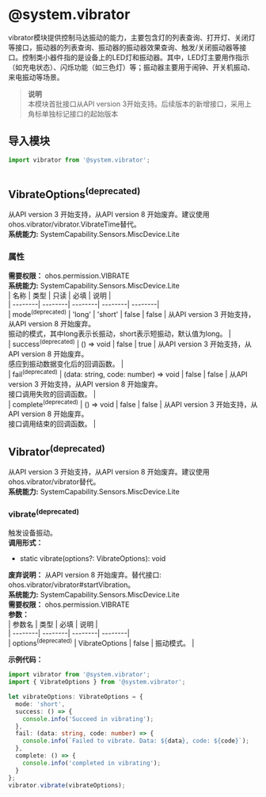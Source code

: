 # @system.vibrator    
vibrator模块提供控制马达振动的能力，主要包含灯的列表查询、打开灯、关闭灯等接口，振动器的列表查询、振动器的振动器效果查询、触发/关闭振动器等接口。控制类小器件指的是设备上的LED灯和振动器。其中，LED灯主要用作指示（如充电状态）、闪烁功能（如三色灯）等；振动器主要用于闹钟、开关机振动、来电振动等场景。  
> **说明**   
>本模块首批接口从API version 3开始支持。后续版本的新增接口，采用上角标单独标记接口的起始版本  
  
## 导入模块  
  
```js    
import vibrator from '@system.vibrator';  
    
```  
    
## VibrateOptions<sup>(deprecated)</sup>    
从API version 3 开始支持，从API version 8 开始废弃。建议使用ohos.vibrator/vibrator.VibrateTime替代。  
 **系统能力:**  SystemCapability.Sensors.MiscDevice.Lite    
### 属性    
 **需要权限：** ohos.permission.VIBRATE    
 **系统能力:**  SystemCapability.Sensors.MiscDevice.Lite    
| 名称 | 类型 | 只读 | 必填 | 说明 |  
| --------| --------| --------| --------| --------|  
| mode<sup>(deprecated)</sup> | 'long' \| 'short' | false | false | 从API version 3 开始支持，从API version 8 开始废弃。<br>振动的模式，其中long表示长振动，short表示短振动，默认值为long。 |  
| success<sup>(deprecated)</sup> | () => void | false | true | 从API version 3 开始支持，从API version 8 开始废弃。<br>感应到振动数据变化后的回调函数。 |  
| fail<sup>(deprecated)</sup> | (data: string, code: number) => void | false | false | 从API version 3 开始支持，从API version 8 开始废弃。<br>接口调用失败的回调函数。 |  
| complete<sup>(deprecated)</sup> | () => void | false | false | 从API version 3 开始支持，从API version 8 开始废弃。<br>接口调用结束的回调函数。 |  
    
## Vibrator<sup>(deprecated)</sup>    
从API version 3 开始支持，从API version 8 开始废弃。建议使用ohos.vibrator/vibrator替代。  
 **系统能力:**  SystemCapability.Sensors.MiscDevice.Lite    
### vibrate<sup>(deprecated)</sup>    
触发设备振动。  
 **调用形式：**     
- static vibrate(options?: VibrateOptions): void  
  
 **废弃说明：** 从API version 8 开始废弃。替代接口: ohos.vibrator/vibrator#startVibration。  
 **系统能力:**  SystemCapability.Sensors.MiscDevice.Lite  
 **需要权限：** ohos.permission.VIBRATE    
 **参数：**     
| 参数名 | 类型 | 必填 | 说明 |  
| --------| --------| --------| --------|  
| options<sup>(deprecated)</sup> | VibrateOptions | false | 振动模式。 |  
    
 **示例代码：**   
```ts    
import vibrator from '@system.vibrator';  
import { VibrateOptions } from '@system.vibrator';  
  
let vibrateOptions: VibrateOptions = {  
  mode: 'short',  
  success: () => {  
    console.info('Succeed in vibrating');  
  },  
  fail: (data: string, code: number) => {  
    console.info(`Failed to vibrate. Data: ${data}, code: ${code}`);  
  },  
  complete: () => {  
    console.info('completed in vibrating');  
  }  
};  
vibrator.vibrate(vibrateOptions);  
    
```    
  
